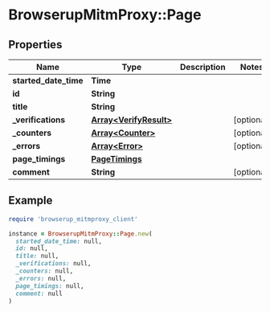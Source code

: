 # BrowserupMitmProxy::Page

## Properties

| Name | Type | Description | Notes |
| ---- | ---- | ----------- | ----- |
| **started_date_time** | **Time** |  |  |
| **id** | **String** |  |  |
| **title** | **String** |  |  |
| **_verifications** | [**Array&lt;VerifyResult&gt;**](VerifyResult.md) |  | [optional] |
| **_counters** | [**Array&lt;Counter&gt;**](Counter.md) |  | [optional] |
| **_errors** | [**Array&lt;Error&gt;**](Error.md) |  | [optional] |
| **page_timings** | [**PageTimings**](PageTimings.md) |  |  |
| **comment** | **String** |  | [optional] |

## Example

```ruby
require 'browserup_mitmproxy_client'

instance = BrowserupMitmProxy::Page.new(
  started_date_time: null,
  id: null,
  title: null,
  _verifications: null,
  _counters: null,
  _errors: null,
  page_timings: null,
  comment: null
)
```

